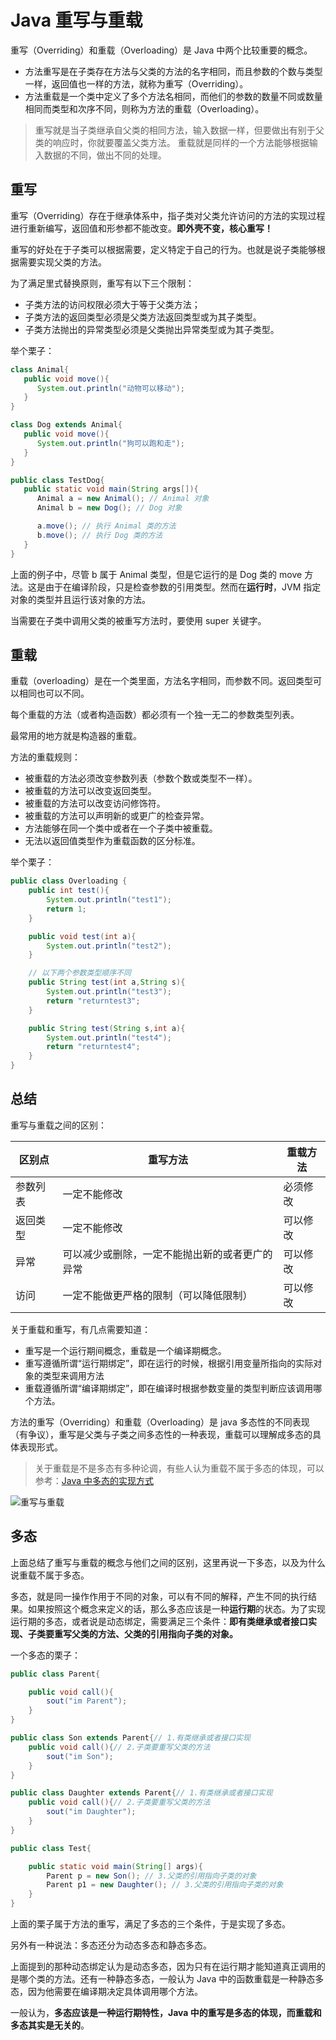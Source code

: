 # Java 重写与重载

重写（Overriding）和重载（Overloading）是 Java 中两个比较重要的概念。

- 方法重写是在子类存在方法与父类的方法的名字相同，而且参数的个数与类型一样，返回值也一样的方法，就称为重写（Overriding）。
- 方法重载是一个类中定义了多个方法名相同，而他们的参数的数量不同或数量相同而类型和次序不同，则称为方法的重载（Overloading）。

> 重写就是当子类继承自父类的相同方法，输入数据一样，但要做出有别于父类的响应时，你就要覆盖父类方法。
> 重载就是同样的一个方法能够根据输入数据的不同，做出不同的处理。

## 重写

重写（Overriding）存在于继承体系中，指子类对父类允许访问的方法的实现过程进行重新编写，返回值和形参都不能改变。**即外壳不变，核心重写！**

重写的好处在于子类可以根据需要，定义特定于自己的行为。也就是说子类能够根据需要实现父类的方法。

为了满足里式替换原则，重写有以下三个限制：

- 子类方法的访问权限必须大于等于父类方法；
- 子类方法的返回类型必须是父类方法返回类型或为其子类型。
- 子类方法抛出的异常类型必须是父类抛出异常类型或为其子类型。

举个栗子：

```java
class Animal{
   public void move(){
      System.out.println("动物可以移动");
   }
}

class Dog extends Animal{
   public void move(){
      System.out.println("狗可以跑和走");
   }
}

public class TestDog{
   public static void main(String args[]){
      Animal a = new Animal(); // Animal 对象
      Animal b = new Dog(); // Dog 对象

      a.move(); // 执行 Animal 类的方法
      b.move(); // 执行 Dog 类的方法
   }
}
```

上面的例子中，尽管 b 属于 Animal 类型，但是它运行的是 Dog 类的 move 方法。这是由于在编译阶段，只是检查参数的引用类型。然而在**运行时**，JVM 指定对象的类型并且运行该对象的方法。

当需要在子类中调用父类的被重写方法时，要使用 super 关键字。

## 重载

重载（overloading）是在一个类里面，方法名字相同，而参数不同。返回类型可以相同也可以不同。

每个重载的方法（或者构造函数）都必须有一个独一无二的参数类型列表。

最常用的地方就是构造器的重载。

方法的重载规则：

- 被重载的方法必须改变参数列表（参数个数或类型不一样）。
- 被重载的方法可以改变返回类型。
- 被重载的方法可以改变访问修饰符。
- 被重载的方法可以声明新的或更广的检查异常。
- 方法能够在同一个类中或者在一个子类中被重载。
- 无法以返回值类型作为重载函数的区分标准。

举个栗子：

```java
public class Overloading {
    public int test(){
        System.out.println("test1");
        return 1;
    }

    public void test(int a){
        System.out.println("test2");
    }

    // 以下两个参数类型顺序不同
    public String test(int a,String s){
        System.out.println("test3");
        return "returntest3";
    }

    public String test(String s,int a){
        System.out.println("test4");
        return "returntest4";
    }
}
```

## 总结

重写与重载之间的区别：

| 区别点   | 重写方法                                       | 重载方法 |
| -------- | ---------------------------------------------- | -------- |
| 参数列表 | 一定不能修改                                   | 必须修改 |
| 返回类型 | 一定不能修改                                   | 可以修改 |
| 异常     | 可以减少或删除，一定不能抛出新的或者更广的异常 | 可以修改 |
| 访问     | 一定不能做更严格的限制（可以降低限制）         | 可以修改 |

关于重载和重写，有几点需要知道：

- 重写是一个运行期间概念，重载是一个编译期概念。
- 重写遵循所谓“运行期绑定”，即在运行的时候，根据引用变量所指向的实际对象的类型来调用方法
- 重载遵循所谓“编译期绑定”，即在编译时根据参数变量的类型判断应该调用哪个方法。

方法的重写（Overriding）和重载（Overloading）是 java 多态性的不同表现（有争议），重写是父类与子类之间多态性的一种表现，重载可以理解成多态的具体表现形式。

> 关于重载是不是多态有多种论调，有些人认为重载不属于多态的体现，可以参考：[Java 中多态的实现方式](https://github.com/hollischuang/toBeTopJavaer/blob/master/basics/java-basic/polymorphism.md)

![重写与重载](https://cdn.jsdelivr.net/gh/chanshiyucx/poi/2019/overloading-vs-overriding.png)

## 多态

上面总结了重写与重载的概念与他们之间的区别，这里再说一下多态，以及为什么说重载不属于多态。

多态，就是同一操作作用于不同的对象，可以有不同的解释，产生不同的执行结果。如果按照这个概念来定义的话，那么多态应该是一种**运行期**的状态。为了实现运行期的多态，或者说是动态绑定，需要满足三个条件：**即有类继承或者接口实现、子类要重写父类的方法、父类的引用指向子类的对象。**

一个多态的栗子：

```java
public class Parent{

    public void call(){
        sout("im Parent");
    }
}

public class Son extends Parent{// 1.有类继承或者接口实现
    public void call(){// 2.子类要重写父类的方法
        sout("im Son");
    }
}

public class Daughter extends Parent{// 1.有类继承或者接口实现
    public void call(){// 2.子类要重写父类的方法
        sout("im Daughter");
    }
}

public class Test{

    public static void main(String[] args){
        Parent p = new Son(); // 3.父类的引用指向子类的对象
        Parent p1 = new Daughter(); // 3.父类的引用指向子类的对象
    }
}
```

上面的栗子属于方法的重写，满足了多态的三个条件，于是实现了多态。

另外有一种说法：多态还分为动态多态和静态多态。

上面提到的那种动态绑定认为是动态多态，因为只有在运行期才能知道真正调用的是哪个类的方法。还有一种静态多态，一般认为 Java 中的函数重载是一种静态多态，因为他需要在编译期决定具体调用哪个方法。

一般认为，**多态应该是一种运行期特性，Java 中的重写是多态的体现，而重载和多态其实是无关的**。
